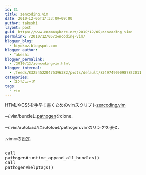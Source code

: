 ```yaml
---
id: 81
title: zencoding.vim
date: 2010-12-05T17:33:00+09:00
author: takeshi
layout: post
guid: https://www.enomosphere.net/2010/12/05/zencoding-vim/
permalink: /2010/12/05/zencoding-vim/
blogger_blog:
  - hiyokoz.blogspot.com
blogger_author:
  - Takeshi
blogger_permalink:
  - /2010/12/zencodingvim.html
blogger_internal:
  - /feeds/832545220475396382/posts/default/8349749600987822011
categories:
  - コンピュータ
tags:
  - vim
---
```

HTMLやCSSを手早く書くためのvimスクリプト<a href="http://mattn.kaoriya.net/software/vim/20100306021632.htm">zencoding.vim</a><br /><br />~/.vim/bundleに<a href="https://github.com/tpope/vim-pathogen">pathogen</a>をclone.<br /><br />~/.vim/autoload/にautoload/pathogen.vimのリンクを張る.<br /><br />.vimrcの設定.<br /><pre><br />call pathogen#runtime_append_all_bundles()<br />call pathogen#helptags()<br /></pre>